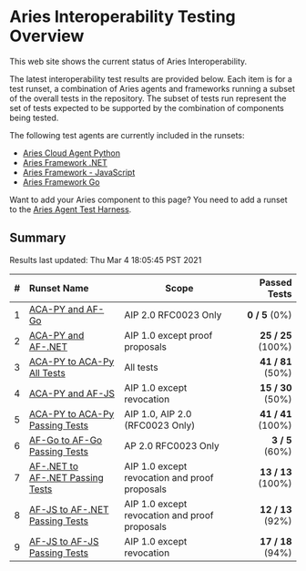 # Aries Interoperability Testing Overview


This web site shows the current status of Aries Interoperability.

The latest interoperability test results are provided below. Each item is for a test runset, a combination
of Aries agents and frameworks running a subset of the overall tests in the repository. The subset of tests
run represent the set of tests expected to be supported by the combination of components being tested.

The following test agents are currently included in the runsets:

- [Aries Cloud Agent Python](https://github.com/hyperledger/aries-cloudagent-python)
- [Aries Framework .NET](https://github.com/hyperledger/aries-framework-dotnet)
- [Aries Framework - JavaScript](https://github.com/hyperledger/aries-framework-javascript)
- [Aries Framework Go](https://github.com/hyperledger/aries-framework-go)

Want to add your Aries component to this page? You need to add a runset to the
[Aries Agent Test Harness](https://github.com/hyperledger/aries-agent-test-harness).

## Summary

Results last updated: Thu Mar 4 18:05:45 PST 2021

|   #   | Runset Name     | Scope | Passed Tests |
| :---- | :-------------- | ----- | -----------: |
| 1 | [ACA-PY and AF-Go](./acapy-afgo.md) | AIP 2.0 RFC0023 Only | **0 / 5** (0%) |
| 2 | [ACA-PY and AF-.NET](./acapy-dotnet.md) | AIP 1.0 except proof proposals | **25 / 25** (100%) |
| 3 | [ACA-PY to ACA-Py All Tests](./acapy-full.md) | All tests | **41 / 81** (50%) |
| 4 | [ACA-PY and AF-JS](./acapy-javascript.md) | AIP 1.0 except revocation | **15 / 30** (50%) |
| 5 | [ACA-PY to ACA-Py Passing Tests](./acapy.md) | AIP 1.0, AIP 2.0 (RFC0023 Only) | **41 / 41** (100%) |
| 6 | [AF-Go to AF-Go Passing Tests](./afgo.md) | AP 2.0 RFC0023 Only | **3 / 5** (60%) |
| 7 | [AF-.NET to AF-.NET Passing Tests](./dotnet.md) | AIP 1.0 except revocation and proof proposals | **13 / 13** (100%) |
| 8 | [AF-JS to AF-.NET Passing Tests](./javascript-dotnet.md) | AIP 1.0 except revocation and proof proposals | **12 / 13** (92%) |
| 9 | [AF-JS to AF-JS Passing Tests](./javascript.md) | AIP 1.0 except revocation | **17 / 18** (94%) |

